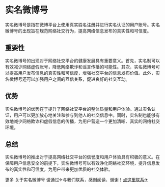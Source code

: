 # 实名微博号

实名微博号是指在微博平台上使用真实姓名注册并进行实名认证的用户账号。实名微博号的出现旨在规范网络社交行为，提高网络信息发布的真实性和可信度。

## 重要性

实名微博号的出现对于网络社交平台的健康发展具有重要意义。首先，实名制可以有效减少网络虚假账号，降低网络欺诈和谣言传播的可能性。其次，实名微博号可以提高用户发布信息的真实性和可信度，增强社交平台的信息发布价值。此外，实名微博号还可以加强用户之间的互信关系，促进良好的社交互动。

## 优势

实名微博号的优势在于提升了网络社交平台的整体质量和用户体验。通过实名认证，用户可以更加放心地关注和参与到他人的社交信息中。同时，实名制也能够有效地减少网络欺诈和虚假信息的传播，为用户营造一个更加清晰、真实的网络社交环境。

## 总结

实名微博号的推出对于提高网络社交平台的信誉度和用户体验具有积极的意义。在保障用户信息安全的前提下，实名微博号可以有效净化网络社交环境，提升信息发布的真实性和可信度，为用户带来更加优质的社交体验。

更多 关于实名微博号 请通过✈与我们联系，感谢阅读，谢谢！[点这里联系✈](https://b.k02.cc)